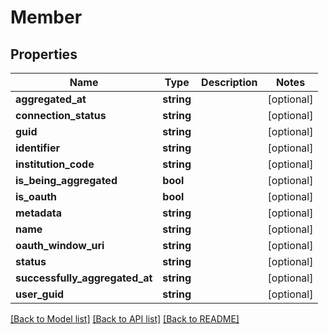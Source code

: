 # Member

## Properties
Name | Type | Description | Notes
------------ | ------------- | ------------- | -------------
**aggregated_at** | **string** |  | [optional] 
**connection_status** | **string** |  | [optional] 
**guid** | **string** |  | [optional] 
**identifier** | **string** |  | [optional] 
**institution_code** | **string** |  | [optional] 
**is_being_aggregated** | **bool** |  | [optional] 
**is_oauth** | **bool** |  | [optional] 
**metadata** | **string** |  | [optional] 
**name** | **string** |  | [optional] 
**oauth_window_uri** | **string** |  | [optional] 
**status** | **string** |  | [optional] 
**successfully_aggregated_at** | **string** |  | [optional] 
**user_guid** | **string** |  | [optional] 

[[Back to Model list]](../README.md#documentation-for-models) [[Back to API list]](../README.md#documentation-for-api-endpoints) [[Back to README]](../README.md)


